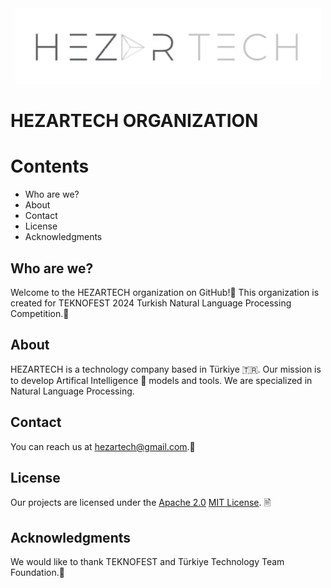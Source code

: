 <div style="margin:auto;" align="center">
<img src="https://github.com/HEZARTECH/.github/blob/main/profile/assets/HEZARTECH_LOGO.png?raw=true" />
</div>

# HEZARTECH ORGANIZATION

# Contents

- Who are we?
- About
- Contact
- License
- Acknowledgments

## Who are we?

Welcome to the HEZARTECH organization on GitHub!👋 This organization is created for TEKNOFEST 2024 Turkish Natural Language Processing Competition.🏁

## About

HEZARTECH is a technology company based in Türkiye 🇹🇷. Our mission is to develop Artifical Intelligence 🤖 models and tools. We are specialized in Natural Language Processing.

<!--
## Projects

We are currently working on the following projects:

- [Project Name](https://github.com/HEZARTECH/project-name): A brief description of the project.
- [Project Name](https://github.com/HEZARTECH/project-name): A brief description of the project.
-->

## Contact

You can reach us at [hezartech@gmail.com](mailto:hezartech@gmail.com).📩

## License

Our projects are licensed under the [Apache 2.0](https://opensource.org/licenses/apache-2.0) [MIT License](https://opensource.org/licenses/MIT). 🖹



## Acknowledgments

We would like to thank TEKNOFEST and Türkiye Technology Team Foundation.🙏
